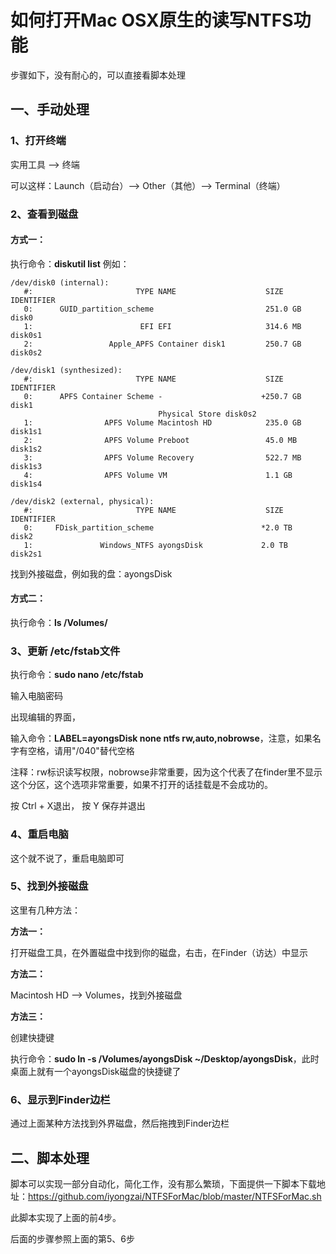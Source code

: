 # 如何打开Mac OSX原生的读写NTFS功能

步骤如下，没有耐心的，可以直接看脚本处理

## 一、手动处理

### 1、打开终端

实用工具 --> 终端

可以这样：Launch（启动台）--> Other（其他）--> Terminal（终端）

### 2、查看到磁盘

#### 方式一：

执行命令：**diskutil list**    例如：

```
/dev/disk0 (internal):
   #:                       TYPE NAME                    SIZE       IDENTIFIER
   0:      GUID_partition_scheme                         251.0 GB   disk0
   1:                        EFI EFI                     314.6 MB   disk0s1
   2:                 Apple_APFS Container disk1         250.7 GB   disk0s2

/dev/disk1 (synthesized):
   #:                       TYPE NAME                    SIZE       IDENTIFIER
   0:      APFS Container Scheme -                      +250.7 GB   disk1
                                 Physical Store disk0s2
   1:                APFS Volume Macintosh HD            235.0 GB   disk1s1
   2:                APFS Volume Preboot                 45.0 MB    disk1s2
   3:                APFS Volume Recovery                522.7 MB   disk1s3
   4:                APFS Volume VM                      1.1 GB     disk1s4

/dev/disk2 (external, physical):
   #:                       TYPE NAME                    SIZE       IDENTIFIER
   0:     FDisk_partition_scheme                        *2.0 TB     disk2
   1:               Windows_NTFS ayongsDisk             2.0 TB     disk2s1

```

找到外接磁盘，例如我的盘：ayongsDisk

#### 方式二：

执行命令：**ls /Volumes/**



### 3、更新 /etc/fstab文件

执行命令：**sudo nano /etc/fstab**

输入电脑密码

出现编辑的界面，

输入命令：**LABEL=ayongsDisk none ntfs rw,auto,nobrowse**，注意，如果名字有空格，请用"/040"替代空格

注释：rw标识读写权限，nobrowse非常重要，因为这个代表了在finder里不显示这个分区，这个选项非常重要，如果不打开的话挂载是不会成功的。

按 Ctrl + X退出， 按 Y 保存并退出

### 4、重启电脑

这个就不说了，重启电脑即可

### 5、找到外接磁盘

这里有几种方法：

**方法一：**

打开磁盘工具，在外置磁盘中找到你的磁盘，右击，在Finder（访达）中显示

**方法二：**

Macintosh HD --> Volumes，找到外接磁盘

**方法三：**

创建快捷键

执行命令：**sudo ln -s /Volumes/ayongsDisk ~/Desktop/ayongsDisk**，此时桌面上就有一个ayongsDisk磁盘的快捷键了

### 6、显示到Finder边栏

通过上面某种方法找到外界磁盘，然后拖拽到Finder边栏





## 二、脚本处理

脚本可以实现一部分自动化，简化工作，没有那么繁琐，下面提供一下脚本下载地址：https://github.com/iyongzai/NTFSForMac/blob/master/NTFSForMac.sh

此脚本实现了上面的前4步。

后面的步骤参照上面的第5、6步